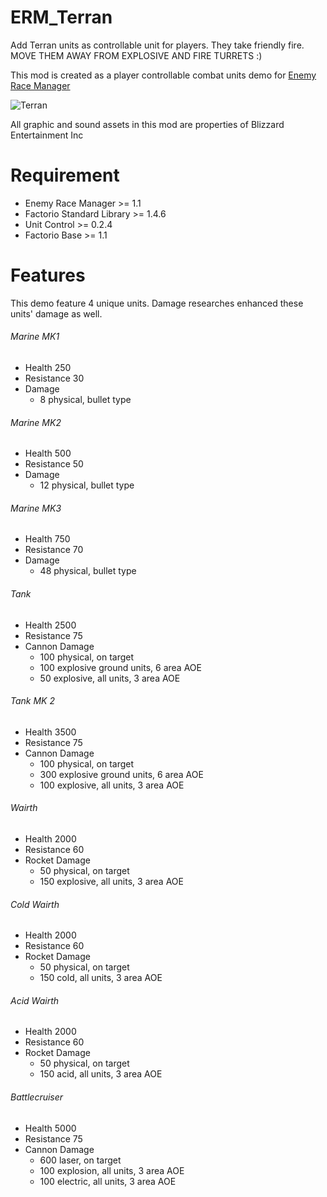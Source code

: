 # ERM_Terran
Add Terran units as controllable unit for players.  They take friendly fire. MOVE THEM AWAY FROM EXPLOSIVE AND FIRE TURRETS :)

This mod is created as a player controllable combat units demo for [Enemy Race Manager](https://github.com/heyqule/enemy_race_manager)

![Terran](https://mods-data.factorio.com/assets/15b0714cb3f3a01e371c9db36e12b3393f3429a2.png "Terran")

All graphic and sound assets in this mod are properties of Blizzard Entertainment Inc

# Requirement
* Enemy Race Manager >= 1.1
* Factorio Standard Library >= 1.4.6
* Unit Control >= 0.2.4
* Factorio Base >= 1.1

# Features
This demo feature 4 unique units.  Damage researches enhanced these units' damage as well.

###### Marine MK1
* Health 250
* Resistance 30
* Damage
    * 8 physical, bullet type

###### Marine MK2
* Health 500
* Resistance 50
* Damage
    * 12 physical, bullet type

###### Marine MK3
* Health 750
* Resistance 70
* Damage
    * 48 physical, bullet type

###### Tank
* Health 2500
* Resistance 75
* Cannon Damage
    * 100 physical, on target
    * 100 explosive ground units, 6 area AOE
    * 50 explosive, all units, 3 area AOE

###### Tank MK 2
* Health 3500
* Resistance 75
* Cannon Damage
    * 100 physical, on target
    * 300 explosive ground units, 6 area AOE
    * 100 explosive, all units, 3 area AOE


###### Wairth
* Health 2000
* Resistance 60
* Rocket Damage
    * 50 physical, on target
    * 150 explosive, all units, 3 area AOE

###### Cold Wairth
* Health 2000
* Resistance 60
* Rocket Damage
    * 50 physical, on target
    * 150 cold, all units, 3 area AOE

###### Acid Wairth
* Health 2000
* Resistance 60
* Rocket Damage
    * 50 physical, on target
    * 150 acid, all units, 3 area AOE

###### Battlecruiser
* Health 5000
* Resistance 75
* Cannon Damage
    * 600 laser, on target
    * 100 explosion, all units, 3 area AOE
    * 100 electric, all units, 3 area AOE
